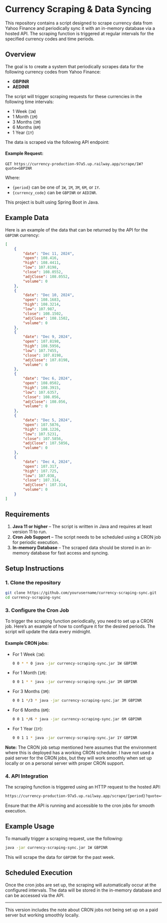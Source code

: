 

# Currency Scraping & Data Syncing

This repository contains a script designed to scrape currency data from Yahoo Finance and periodically sync it with an in-memory database via a hosted API. The scraping function is triggered at regular intervals for the specified currency codes and time periods.

## Overview

The goal is to create a system that periodically scrapes data for the following currency codes from Yahoo Finance:

- **GBPINR**
- **AEDINR**

The script will trigger scraping requests for these currencies in the following time intervals:

- 1 Week (`1W`)
- 1 Month (`1M`)
- 3 Months (`3M`)
- 6 Months (`6M`)
- 1 Year (`1Y`)

The data is scraped via the following API endpoint:

#### Example Request:
```http
GET https://currency-production-97a5.up.railway.app/scrape/1W?quote=GBPINR
```

Where:
- `{period}` can be one of `1W`, `1M`, `3M`, `6M`, or `1Y`.
- `{currency_code}` can be `GBPINR` or `AEDINR`.

This project is built using Spring Boot in Java.

## Example Data

Here is an example of the data that can be returned by the API for the `GBPINR` currency:

```json
[
    {
        "date": "Dec 11, 2024",
        "open": 108.416,
        "high": 108.4411,
        "low": 107.8198,
        "close": 108.0552,
        "adjClose": 108.0552,
        "volume": 0
    },
    {
        "date": "Dec 10, 2024",
        "open": 108.1683,
        "high": 108.3214,
        "low": 107.987,
        "close": 108.1502,
        "adjClose": 108.1502,
        "volume": 0
    },
    {
        "date": "Dec 9, 2024",
        "open": 107.8198,
        "high": 108.5956,
        "low": 107.7455,
        "close": 107.8198,
        "adjClose": 107.8198,
        "volume": 0
    },
    {
        "date": "Dec 6, 2024",
        "open": 108.0502,
        "high": 108.3915,
        "low": 107.6357,
        "close": 108.056,
        "adjClose": 108.056,
        "volume": 0
    },
    {
        "date": "Dec 5, 2024",
        "open": 107.5876,
        "high": 108.1226,
        "low": 107.5231,
        "close": 107.5856,
        "adjClose": 107.5856,
        "volume": 0
    },
    {
        "date": "Dec 4, 2024",
        "open": 107.317,
        "high": 107.725,
        "low": 107.038,
        "close": 107.314,
        "adjClose": 107.314,
        "volume": 0
    }
]
```

## Requirements

1. **Java 11 or higher** – The script is written in Java and requires at least version 11 to run.
2. **Cron Job Support** – The script needs to be scheduled using a CRON job for periodic execution.
3. **In-memory Database** – The scraped data should be stored in an in-memory database for fast access and syncing.

## Setup Instructions

### 1. Clone the repository

```bash
git clone https://github.com/yourusername/currency-scraping-sync.git
cd currency-scraping-sync
```



### 3. Configure the Cron Job

To trigger the scraping function periodically, you need to set up a CRON job. Here’s an example of how to configure it for the desired periods. The script will update the data every midnight.


#### Example CRON jobs:

- For 1 Week (`1W`):
  ```bash
  0 0 * * 0 java -jar currency-scraping-sync.jar 1W GBPINR
  ```
- For 1 Month (`1M`):
  ```bash
  0 0 1 * * java -jar currency-scraping-sync.jar 1M GBPINR
  ```
- For 3 Months (`3M`):
  ```bash
  0 0 1 */3 * java -jar currency-scraping-sync.jar 3M GBPINR
  ```
- For 6 Months (`6M`):
  ```bash
  0 0 1 */6 * java -jar currency-scraping-sync.jar 6M GBPINR
  ```
- For 1 Year (`1Y`):
  ```bash
  0 0 1 1 * java -jar currency-scraping-sync.jar 1Y GBPINR
  ```

**Note:** The CRON job setup mentioned here assumes that the environment where this is deployed has a working CRON scheduler. I have not used a paid server for the CRON jobs, but they will work smoothly when set up locally or on a personal server with proper CRON support.

### 4. API Integration

The scraping function is triggered using an HTTP request to the hosted API:

```bash
https://currency-production-97a5.up.railway.app/scrape/{period}?quote={currency_code}
```

Ensure that the API is running and accessible to the cron jobs for smooth execution.

## Example Usage

To manually trigger a scraping request, use the following:

```bash
java -jar currency-scraping-sync.jar 1W GBPINR
```

This will scrape the data for `GBPINR` for the past week.

## Scheduled Execution

Once the cron jobs are set up, the scraping will automatically occur at the configured intervals. The data will be stored in the in-memory database and can be accessed via the API.

---

This version includes the note about CRON jobs not being set up on a paid server but working smoothly locally.
